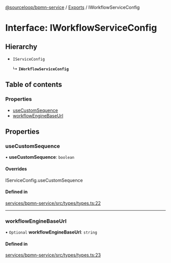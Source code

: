 [@sourceloop/bpmn-service](../README.md) / [Exports](../modules.md) / IWorkflowServiceConfig

# Interface: IWorkflowServiceConfig

## Hierarchy

- `IServiceConfig`

  ↳ **`IWorkflowServiceConfig`**

## Table of contents

### Properties

- [useCustomSequence](IWorkflowServiceConfig.md#usecustomsequence)
- [workflowEngineBaseUrl](IWorkflowServiceConfig.md#workflowenginebaseurl)

## Properties

### useCustomSequence

• **useCustomSequence**: `boolean`

#### Overrides

IServiceConfig.useCustomSequence

#### Defined in

[services/bpmn-service/src/types/types.ts:22](https://github.com/sourcefuse/loopback4-microservice-catalog/blob/b93c60ac7/services/bpmn-service/src/types/types.ts#L22)

___

### workflowEngineBaseUrl

• `Optional` **workflowEngineBaseUrl**: `string`

#### Defined in

[services/bpmn-service/src/types/types.ts:23](https://github.com/sourcefuse/loopback4-microservice-catalog/blob/b93c60ac7/services/bpmn-service/src/types/types.ts#L23)

